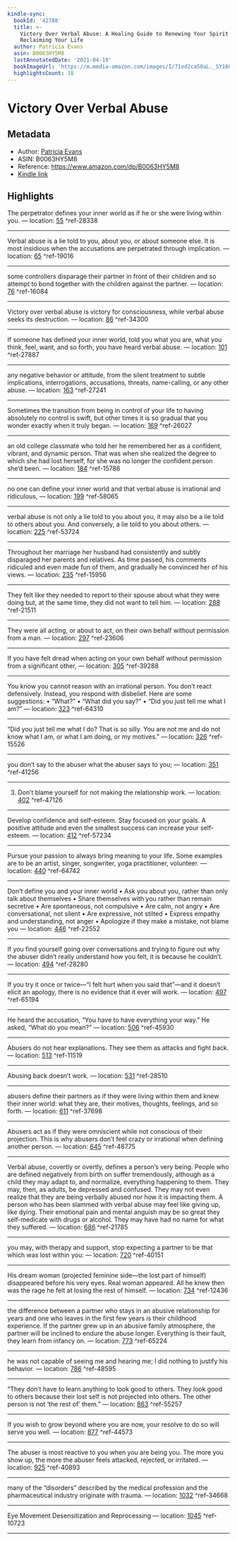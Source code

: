 ```yaml
---
kindle-sync:
  bookId: '42788'
  title: >-
    Victory Over Verbal Abuse: A Healing Guide to Renewing Your Spirit and
    Reclaiming Your Life
  author: Patricia Evans
  asin: B0063HY5M8
  lastAnnotatedDate: '2021-04-19'
  bookImageUrl: 'https://m.media-amazon.com/images/I/71od2caS0aL._SY160.jpg'
  highlightsCount: 38
---
```

# Victory Over Verbal Abuse
## Metadata
* Author: [Patricia Evans](https://www.amazon.com/Patricia-Evans/e/B001JPCCWY/ref=dp_byline_cont_ebooks_1)
* ASIN: B0063HY5M8
* Reference: https://www.amazon.com/dp/B0063HY5M8
* [Kindle link](kindle://book?action=open&asin=B0063HY5M8)

## Highlights
The perpetrator defines your inner world as if he or she were living within you. — location: [55](kindle://book?action=open&asin=B0063HY5M8&location=55) ^ref-28338

---
Verbal abuse is a lie told to you, about you, or about someone else. It is most insidious when the accusations are perpetrated through implication. — location: [65](kindle://book?action=open&asin=B0063HY5M8&location=65) ^ref-19016

---
some controllers disparage their partner in front of their children and so attempt to bond together with the children against the partner. — location: [76](kindle://book?action=open&asin=B0063HY5M8&location=76) ^ref-16084

---
Victory over verbal abuse is victory for consciousness, while verbal abuse seeks its destruction. — location: [86](kindle://book?action=open&asin=B0063HY5M8&location=86) ^ref-34300

---
If someone has defined your inner world, told you what you are, what you think, feel, want, and so forth, you have heard verbal abuse. — location: [101](kindle://book?action=open&asin=B0063HY5M8&location=101) ^ref-27887

---
any negative behavior or attitude, from the silent treatment to subtle implications, interrogations, accusations, threats, name-calling, or any other abuse. — location: [163](kindle://book?action=open&asin=B0063HY5M8&location=163) ^ref-27241

---
Sometimes the transition from being in control of your life to having absolutely no control is swift, but other times it is so gradual that you wonder exactly when it truly began. — location: [169](kindle://book?action=open&asin=B0063HY5M8&location=169) ^ref-26027

---
an old college classmate who told her he remembered her as a confident, vibrant, and dynamic person. That was when she realized the degree to which she had lost herself, for she was no longer the confident person she’d been. — location: [184](kindle://book?action=open&asin=B0063HY5M8&location=184) ^ref-15786

---
no one can define your inner world and that verbal abuse is irrational and ridiculous, — location: [199](kindle://book?action=open&asin=B0063HY5M8&location=199) ^ref-58065

---
verbal abuse is not only a lie told to you about you, it may also be a lie told to others about you. And conversely, a lie told to you about others. — location: [225](kindle://book?action=open&asin=B0063HY5M8&location=225) ^ref-53724

---
Throughout her marriage her husband had consistently and subtly disparaged her parents and relatives. As time passed, his comments ridiculed and even made fun of them, and gradually he convinced her of his views. — location: [235](kindle://book?action=open&asin=B0063HY5M8&location=235) ^ref-15956

---
They felt like they needed to report to their spouse about what they were doing but, at the same time, they did not want to tell him. — location: [288](kindle://book?action=open&asin=B0063HY5M8&location=288) ^ref-21511

---
They were all acting, or about to act, on their own behalf without permission from a man. — location: [297](kindle://book?action=open&asin=B0063HY5M8&location=297) ^ref-23606

---
If you have felt dread when acting on your own behalf without permission from a significant other, — location: [305](kindle://book?action=open&asin=B0063HY5M8&location=305) ^ref-39288

---
You know you cannot reason with an irrational person. You don’t react defensively. Instead, you respond with disbelief. Here are some suggestions: • “What?” • “What did you say?” • “Did you just tell me what I am?” — location: [323](kindle://book?action=open&asin=B0063HY5M8&location=323) ^ref-64310

---
“Did you just tell me what I do? That is so silly. You are not me and do not know what I am, or what I am doing, or my motives.” — location: [326](kindle://book?action=open&asin=B0063HY5M8&location=326) ^ref-15526

---
you don’t say to the abuser what the abuser says to you; — location: [351](kindle://book?action=open&asin=B0063HY5M8&location=351) ^ref-41256

---
3. Don’t blame yourself for not making the relationship work. — location: [402](kindle://book?action=open&asin=B0063HY5M8&location=402) ^ref-47126

---
Develop confidence and self-esteem. Stay focused on your goals. A positive attitude and even the smallest success can increase your self-esteem. — location: [412](kindle://book?action=open&asin=B0063HY5M8&location=412) ^ref-57234

---
Pursue your passion to always bring meaning to your life. Some examples are to be an artist, singer, songwriter, yoga practitioner, volunteer. — location: [440](kindle://book?action=open&asin=B0063HY5M8&location=440) ^ref-64742

---
Don’t define you and your inner world • Ask you about you, rather than only talk about themselves • Share themselves with you rather than remain secretive • Are spontaneous, not compulsive • Are calm, not angry • Are conversational, not silent • Are expressive, not stilted • Express empathy and understanding, not anger • Apologize if they make a mistake, not blame you — location: [446](kindle://book?action=open&asin=B0063HY5M8&location=446) ^ref-22552

---
If you find yourself going over conversations and trying to figure out why the abuser didn’t really understand how you felt, it is because he couldn’t. — location: [494](kindle://book?action=open&asin=B0063HY5M8&location=494) ^ref-28280

---
If you try it once or twice—“I felt hurt when you said that”—and it doesn’t elicit an apology, there is no evidence that it ever will work. — location: [497](kindle://book?action=open&asin=B0063HY5M8&location=497) ^ref-65194

---
He heard the accusation, “You have to have everything your way.” He asked, “What do you mean?” — location: [506](kindle://book?action=open&asin=B0063HY5M8&location=506) ^ref-45930

---
Abusers do not hear explanations. They see them as attacks and fight back. — location: [513](kindle://book?action=open&asin=B0063HY5M8&location=513) ^ref-11519

---
Abusing back doesn’t work. — location: [531](kindle://book?action=open&asin=B0063HY5M8&location=531) ^ref-28510

---
abusers define their partners as if they were living within them and knew their inner world: what they are, their motives, thoughts, feelings, and so forth. — location: [611](kindle://book?action=open&asin=B0063HY5M8&location=611) ^ref-37698

---
Abusers act as if they were omniscient while not conscious of their projection. This is why abusers don’t feel crazy or irrational when defining another person. — location: [645](kindle://book?action=open&asin=B0063HY5M8&location=645) ^ref-48775

---
Verbal abuse, covertly or overtly, defines a person’s very being. People who are defined negatively from birth on suffer tremendously, although as a child they may adapt to, and normalize, everything happening to them. They may, then, as adults, be depressed and confused. They may not even realize that they are being verbally abused nor how it is impacting them. A person who has been slammed with verbal abuse may feel like giving up, like dying. Their emotional pain and mental anguish may be so great they self-medicate with drugs or alcohol. They may have had no name for what they suffered. — location: [686](kindle://book?action=open&asin=B0063HY5M8&location=686) ^ref-21785

---
you may, with therapy and support, stop expecting a partner to be that which was lost within you: — location: [720](kindle://book?action=open&asin=B0063HY5M8&location=720) ^ref-40151

---
His dream woman (projected feminine side—the lost part of himself) disappeared before his very eyes. Real woman appeared. All he knew then was the rage he felt at losing the rest of himself. — location: [734](kindle://book?action=open&asin=B0063HY5M8&location=734) ^ref-12436

---
the difference between a partner who stays in an abusive relationship for years and one who leaves in the first few years is their childhood experience. If the partner grew up in an abusive family atmosphere, the partner will be inclined to endure the abuse longer. Everything is their fault, they learn from infancy on. — location: [773](kindle://book?action=open&asin=B0063HY5M8&location=773) ^ref-65224

---
he was not capable of seeing me and hearing me; I did nothing to justify his behavior. — location: [786](kindle://book?action=open&asin=B0063HY5M8&location=786) ^ref-48595

---
“They don’t have to learn anything to look good to others. They look good to others because their lost self is not projected into others. The other person is not ‘the rest of’ them.” — location: [863](kindle://book?action=open&asin=B0063HY5M8&location=863) ^ref-55257

---
If you wish to grow beyond where you are now, your resolve to do so will serve you well. — location: [877](kindle://book?action=open&asin=B0063HY5M8&location=877) ^ref-44573

---
The abuser is most reactive to you when you are being you. The more you show up, the more the abuser feels attacked, rejected, or irritated. — location: [925](kindle://book?action=open&asin=B0063HY5M8&location=925) ^ref-40893

---
many of the “disorders” described by the medical profession and the pharmaceutical industry originate with trauma. — location: [1032](kindle://book?action=open&asin=B0063HY5M8&location=1032) ^ref-34668

---
Eye Movement Desensitization and Reprocessing — location: [1045](kindle://book?action=open&asin=B0063HY5M8&location=1045) ^ref-10723

---
